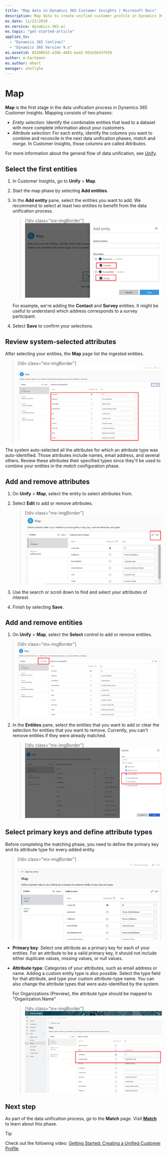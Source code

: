 ```yaml
---
title: "Map data in Dynamics 365 Customer Insights | Microsoft Docs"
description: Map data to create unified customer profile in Dynamics 365 Customer Insights
ms.date: 11/22/2019
ms.service: dynamics-365-ai
ms.topic: "get-started-article"
applies_to: 
  - "Dynamics 365 (online)"
  - "Dynamics 365 Version 9.x"
ms.assetid: 83200632-a36b-4401-ba41-952e5b43f939
author: m-hartmann
ms.author: mhart
manager: shellyha
---
```


# Map

**Map** is the first stage in the data unification process in Dynamics 365 Customer Insights. Mapping consists of two phases:

- *Entity selection*: Identify the combinable entities that lead to a dataset with more complete information about your customers.
- *Attribute selection*: For each entity, identify the columns you want to combine and reconcile in the next data unification phases, *match* and *merge*. In Customer Insights, those columns are called *Attributes*.

For more information about the general flow of data unification, see [Unify](pm-configure-data.md).

## Select the first entities

1. In Customer Insights, go to **Unify** > **Map**.

2. Start the map phase by selecting **Add entities**.

3. In the **Add entity** pane, select the entities you want to add. We recommend to select at least two entities to benefit from the data unification process.

   > [!div class="mx-imgBorder"] 
   > ![Add entities example](media/data-manager-configure-map-add-entities-example.png "Add entities example")

   For example, we're adding the **Contact** and **Survey** entities. It might be useful to understand which address corresponds to a survey participant.

4. Select **Save** to confirm your selections.

## Review system-selected attributes

After selecting your entities, the **Map** page list the ingested entities.

> [!div class="mx-imgBorder"] 
> ![See ingested entities](media/data-manager-configure-map-ingested-entities.png "See ingested entities")

The system auto-selected all the attributes for which an attribute type was auto-identified. Those attributes include names, email address, and several others. Review these attributes their specified types since they'll be used to combine your entities in the *match* configuration phase.

## Add and remove attributes

1. On **Unify** > **Map**, select the entity to select attributes from.

2. Select **Edit** to add or remove attributes.

   > [!div class="mx-imgBorder"] 
   > ![Add or remove attributes](media/configure-data-map-edit.png "Add or remove attributes")

3. Use the search or scroll down to find and select your attributes of interest.

4. Finish by selecting **Save**.

## Add and remove entities

1. On **Unify** > **Map**, select the **Select** control to add or remove entities.

> [!div class="mx-imgBorder"] 
> ![Add or remove entities](media/data-manager-configure-map-edit.png "Add or remove entities")

2. In the **Entities** pane, select the entities that you want to add or clear the selection for entities that you want to remove. Currently, you can't remove entities if they were already matched.

   > [!div class="mx-imgBorder"] 
   > ![Edit entities list](media/data-manager-configure-map-edit-customer-entity.png "Edit entities list")

## Select primary keys and define attribute types

Before completing the matching phase, you need to define the primary key and its attribute type for every added entity.

> [!div class="mx-imgBorder"]
> ![Primary key and attribute type](media/data-manager-configure-map-add-attributes.png "Primary key and attribute type")

- **Primary key**: Select one attribute as a primary key for each of your entities. For an attribute to be a valid primary key, it should not include either duplicate values, missing values, or null values.

- **Attribute type**: Categories of your attributes, such as email address or name. Adding a custom entity type is also possible. Select the type field for that attribute, and type your custom attribute-type name. You can also change the attribute types that were auto-identified by the system.

  For Organizations (Preview), the attribute type should be mapped to "Organization.Name"
  > [!div class="mx-imgBorder"] 
  > ![Primary key and attribute type B2B](media/configure-data-map-edit-b2b.png "Primary key and attribute type B2B")

## Next step

As part of the data unification process, go to the **Match** page. Visit [**Match**](pm-match.md) to learn about this phase.

> [!TIP]
> Check out the following video: [Getting Started: Creating a Unified Customer Profile](https://youtu.be/oBfGEhucAxs).
